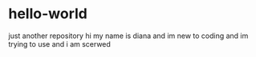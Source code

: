 # hello-world
just another repository
hi my name is diana and im new to coding and im trying to use and i am scerwed

